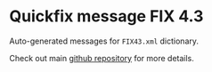 # Quickfix message FIX 4.3

Auto-generated messages for `FIX43.xml` dictionary.

Check out main [github repository](https://github.com/arthurlm/quickfix-rs/) for more details.
